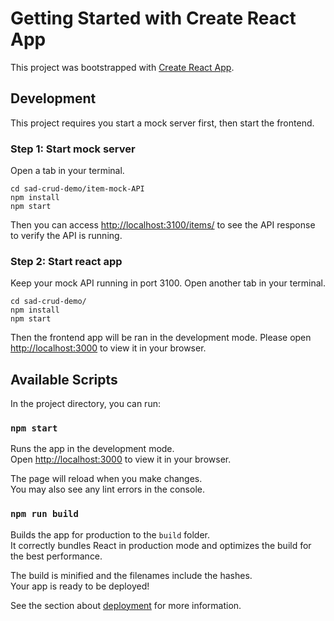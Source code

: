 # Getting Started with Create React App

This project was bootstrapped with [Create React App](https://github.com/facebook/create-react-app).

## Development

This project requires you start a mock server first, then start the frontend.

### Step 1: Start mock server

Open a tab in your terminal.

```
cd sad-crud-demo/item-mock-API
npm install
npm start
```

Then you can access [http://localhost:3100/items/](http://localhost:3100/items/) to see the API response to verify the API is running.

### Step 2: Start react app

Keep your mock API running in port 3100.
Open another tab in your terminal.

```
cd sad-crud-demo/
npm install
npm start
```

Then the frontend app will be ran in the development mode.
Please open [http://localhost:3000](http://localhost:3000) to view it in your browser.

## Available Scripts

In the project directory, you can run:

### `npm start`

Runs the app in the development mode.\
Open [http://localhost:3000](http://localhost:3000) to view it in your browser.

The page will reload when you make changes.\
You may also see any lint errors in the console.

### `npm run build`

Builds the app for production to the `build` folder.\
It correctly bundles React in production mode and optimizes the build for the best performance.

The build is minified and the filenames include the hashes.\
Your app is ready to be deployed!

See the section about [deployment](https://facebook.github.io/create-react-app/docs/deployment) for more information.
